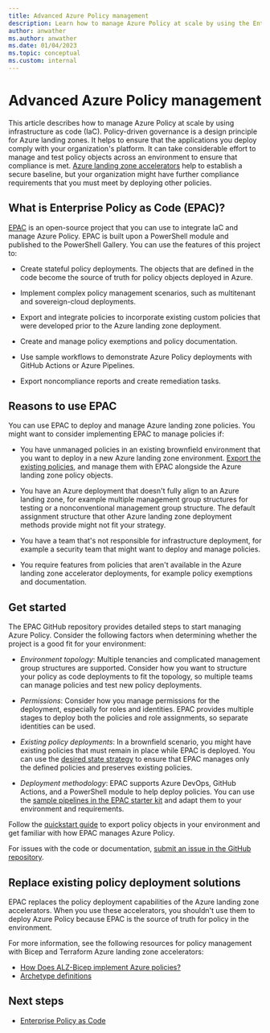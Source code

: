 ```yaml
---
title: Advanced Azure Policy management
description: Learn how to manage Azure Policy at scale by using the Enterprise Policy as Code (EPAC) open-source project and integrating IaC into your environment.
author: anwather
ms.author: anwather
ms.date: 01/04/2023
ms.topic: conceptual
ms.custom: internal
---
```


# Advanced Azure Policy management

This article describes how to manage Azure Policy at scale by using infrastructure as code (IaC). Policy-driven governance is a design principle for Azure landing zones. It helps to ensure that the applications you deploy comply with your organization's platform. It can take considerable effort to manage and test policy objects across an environment to ensure that compliance is met. [Azure landing zone accelerators](/azure/architecture/landing-zones/landing-zone-deploy) help to establish a secure baseline, but your organization might have further compliance requirements that you must meet by deploying other policies.

## What is Enterprise Policy as Code (EPAC)?

[EPAC](https://azure.github.io/enterprise-azure-policy-as-code) is an open-source project that you can use to integrate IaC and manage Azure Policy. EPAC is built upon a PowerShell module and published to the PowerShell Gallery. You can use the features of this project to:

- Create stateful policy deployments. The objects that are defined in the code become the source of truth for policy objects deployed in Azure.

- Implement complex policy management scenarios, such as multitenant and sovereign-cloud deployments.
- Export and integrate policies to incorporate existing custom policies that were developed prior to the Azure landing zone deployment.
- Create and manage policy exemptions and policy documentation.
- Use sample workflows to demonstrate Azure Policy deployments with GitHub Actions or Azure Pipelines.
- Export noncompliance reports and create remediation tasks.

## Reasons to use EPAC

You can use EPAC to deploy and manage Azure landing zone policies. You might want to consider implementing EPAC to manage policies if:

- You have unmanaged policies in an existing brownfield environment that you want to deploy in a new Azure landing zone environment. [Export the existing policies](https://azure.github.io/enterprise-azure-policy-as-code/extract-existing-policy-resources), and manage them with EPAC alongside the Azure landing zone policy objects.

- You have an Azure deployment that doesn't fully align to an Azure landing zone, for example multiple management group structures for testing or a nonconventional management group structure. The default assignment structure that other Azure landing zone deployment methods provide might not fit your strategy.
- You have a team that's not responsible for infrastructure deployment, for example a security team that might want to deploy and manage policies.
- You require features from policies that aren't available in the Azure landing zone accelerator deployments, for example policy exemptions and documentation.

## Get started

The EPAC GitHub repository provides detailed steps to start managing Azure Policy. Consider the following factors when determining whether the project is a good fit for your environment:

- *Environment topology*: Multiple tenancies and complicated management group structures are supported. Consider how you want to structure your policy as code deployments to fit the topology, so multiple teams can manage policies and test new policy deployments.

- *Permissions*: Consider how you manage permissions for the deployment, especially for roles and identities. EPAC provides multiple stages to deploy both the policies and role assignments, so separate identities can be used.
- *Existing policy deployments*: In a brownfield scenario, you might have existing policies that must remain in place while EPAC is deployed. You can use the [desired state strategy](https://azure.github.io/enterprise-azure-policy-as-code/desired-state-strategy) to ensure that EPAC manages only the defined policies and preserves existing policies.
- *Deployment methodology*: EPAC supports Azure DevOps, GitHub Actions, and a PowerShell module to help deploy policies. You can use the [sample pipelines in the EPAC starter kit](https://github.com/Azure/enterprise-azure-policy-as-code/tree/main/StarterKit) and adapt them to your environment and requirements.

Follow the [quickstart guide](https://azure.github.io/enterprise-azure-policy-as-code/quick-start/#epac-quick-start) to export policy objects in your environment and get familiar with how EPAC manages Azure Policy.

For issues with the code or documentation, [submit an issue in the GitHub repository](https://github.com/Azure/enterprise-azure-policy-as-code/issues).

## Replace existing policy deployment solutions

EPAC replaces the policy deployment capabilities of the Azure landing zone accelerators. When you use these accelerators, you shouldn't use them to deploy Azure Policy because EPAC is the source of truth for policy in the environment.

For more information, see the following resources for policy management with Bicep and Terraform Azure landing zone accelerators:

- [How Does ALZ-Bicep implement Azure policies?](https://github.com/Azure/ALZ-Bicep/wiki/PolicyDeepDive)
- [Archetype definitions](https://github.com/Azure/terraform-azurerm-caf-enterprise-scale/wiki/%5BUser-Guide%5D-Archetype-Definitions)

## Next steps

- [Enterprise Policy as Code](https://azure.github.io/enterprise-azure-policy-as-code)
